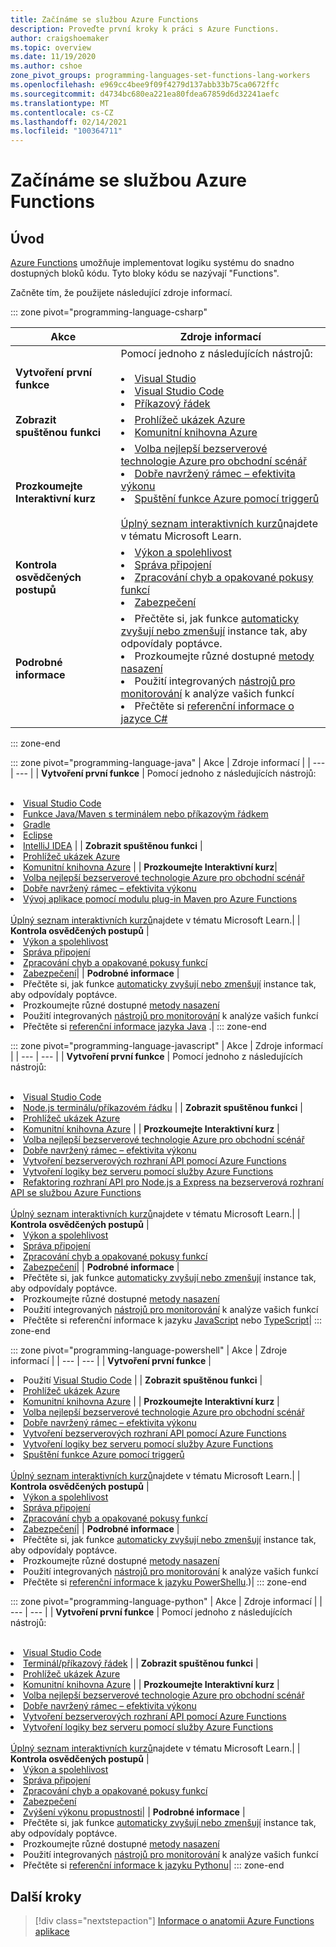 ```yaml
---
title: Začínáme se službou Azure Functions
description: Proveďte první kroky k práci s Azure Functions.
author: craigshoemaker
ms.topic: overview
ms.date: 11/19/2020
ms.author: cshoe
zone_pivot_groups: programming-languages-set-functions-lang-workers
ms.openlocfilehash: e969cc4bee9f09f4279d137abb33b75ca0672ffc
ms.sourcegitcommit: d4734bc680ea221ea80fdea67859d6d32241aefc
ms.translationtype: MT
ms.contentlocale: cs-CZ
ms.lasthandoff: 02/14/2021
ms.locfileid: "100364711"
---
```

# <a name="getting-started-with-azure-functions"></a>Začínáme se službou Azure Functions

## <a name="introduction"></a>Úvod

[Azure Functions](./functions-overview.md) umožňuje implementovat logiku systému do snadno dostupných bloků kódu. Tyto bloky kódu se nazývají "Functions".

Začněte tím, že použijete následující zdroje informací.

::: zone pivot="programming-language-csharp"

| Akce | Zdroje informací |
| --- | --- |
| **Vytvoření první funkce** | Pomocí jednoho z následujících nástrojů:<br><br><li>[Visual Studio](./functions-create-your-first-function-visual-studio.md)<li>[Visual Studio Code](./create-first-function-vs-code-csharp.md)<li>[Příkazový řádek](./create-first-function-cli-csharp.md) |
| **Zobrazit spuštěnou funkci** | <li>[Prohlížeč ukázek Azure](/samples/browse/?expanded=azure&languages=csharp&products=azure-functions)<li>[Komunitní knihovna Azure](https://www.serverlesslibrary.net/?technology=Functions%202.x&language=C%23) |
| **Prozkoumejte Interaktivní kurz**| <li>[Volba nejlepší bezserverové technologie Azure pro obchodní scénář](/learn/modules/serverless-fundamentals/)<li>[Dobře navržený rámec – efektivita výkonu](/learn/modules/azure-well-architected-performance-efficiency/)<li>[Spuštění funkce Azure pomocí triggerů](/learn/modules/execute-azure-function-with-triggers/) <br><br>[Úplný seznam interaktivních kurzů](/learn/browse/?expanded=azure&products=azure-functions)najdete v tématu Microsoft Learn.|
| **Kontrola osvědčených postupů** |<li>[Výkon a spolehlivost](./functions-best-practices.md)<li>[Správa připojení](./manage-connections.md)<li>[Zpracování chyb a opakované pokusy funkcí](./functions-bindings-error-pages.md?tabs=csharp)<li>[Zabezpečení](./security-concepts.md)|
| **Podrobné informace** | <li>Přečtěte si, jak funkce [automaticky zvyšují nebo zmenšují](./functions-scale.md) instance tak, aby odpovídaly poptávce.<li>Prozkoumejte různé dostupné [metody nasazení](./functions-deployment-technologies.md)<li>Použití integrovaných [nástrojů pro monitorování](./functions-monitoring.md) k analýze vašich funkcí<li>Přečtěte si [referenční informace o jazyce C#](./functions-dotnet-class-library.md)|

::: zone-end

::: zone pivot="programming-language-java"
| Akce | Zdroje informací |
| --- | --- |
| **Vytvoření první funkce** | Pomocí jednoho z následujících nástrojů:<br><br><li>[Visual Studio Code](./create-first-function-vs-code-java.md)<li>[Funkce Java/Maven s terminálem nebo příkazovým řádkem](./create-first-function-cli-java.md)<li>[Gradle](./functions-create-first-java-gradle.md)<li>[Eclipse](./functions-create-maven-eclipse.md)<li>[IntelliJ IDEA](./functions-create-maven-intellij.md) |
| **Zobrazit spuštěnou funkci** | <li>[Prohlížeč ukázek Azure](/samples/browse/?expanded=azure&languages=java&products=azure-functions)<li>[Komunitní knihovna Azure](https://www.serverlesslibrary.net/?technology=Functions%202.x&language=Java) |
| **Prozkoumejte Interaktivní kurz**| <li>[Volba nejlepší bezserverové technologie Azure pro obchodní scénář](/learn/modules/serverless-fundamentals/)<li>[Dobře navržený rámec – efektivita výkonu](/learn/modules/azure-well-architected-performance-efficiency/)<li>[Vývoj aplikace pomocí modulu plug-in Maven pro Azure Functions](/learn/modules/develop-azure-functions-app-with-maven-plugin/) <br><br>[Úplný seznam interaktivních kurzů](/learn/browse/?expanded=azure&products=azure-functions)najdete v tématu Microsoft Learn.|
| **Kontrola osvědčených postupů** |<li>[Výkon a spolehlivost](./functions-best-practices.md)<li>[Správa připojení](./manage-connections.md)<li>[Zpracování chyb a opakované pokusy funkcí](./functions-bindings-error-pages.md?tabs=java)<li>[Zabezpečení](./security-concepts.md)|
| **Podrobné informace** | <li>Přečtěte si, jak funkce [automaticky zvyšují nebo zmenšují](./functions-scale.md) instance tak, aby odpovídaly poptávce.<li>Prozkoumejte různé dostupné [metody nasazení](./functions-deployment-technologies.md)<li>Použití integrovaných [nástrojů pro monitorování](./functions-monitoring.md) k analýze vašich funkcí<li>Přečtěte si [referenční informace jazyka Java](./functions-reference-java.md) .|
::: zone-end

::: zone pivot="programming-language-javascript"
| Akce | Zdroje informací |
| --- | --- |
| **Vytvoření první funkce** | Pomocí jednoho z následujících nástrojů:<br><br><li>[Visual Studio Code](./create-first-function-vs-code-node.md)<li>[Node.js terminálu/příkazovém řádku](./create-first-function-cli-java.md) |
| **Zobrazit spuštěnou funkci** | <li>[Prohlížeč ukázek Azure](/samples/browse/?expanded=azure&languages=javascript%2ctypescript&products=azure-functions)<li>[Komunitní knihovna Azure](https://www.serverlesslibrary.net/?technology=Functions%202.x&language=JavaScript%2CTypeScript) |
| **Prozkoumejte Interaktivní kurz** | <li>[Volba nejlepší bezserverové technologie Azure pro obchodní scénář](/learn/modules/serverless-fundamentals/)<li>[Dobře navržený rámec – efektivita výkonu](/learn/modules/azure-well-architected-performance-efficiency/)<li>[Vytvoření bezserverových rozhraní API pomocí Azure Functions](/learn/modules/build-api-azure-functions/)<li>[Vytvoření logiky bez serveru pomocí služby Azure Functions](/learn/modules/create-serverless-logic-with-azure-functions/)<li>[Refaktoring rozhraní API pro Node.js a Express na bezserverová rozhraní API se službou Azure Functions](/learn/modules/shift-nodejs-express-apis-serverless/) <br><br>[Úplný seznam interaktivních kurzů](/learn/browse/?expanded=azure&products=azure-functions)najdete v tématu Microsoft Learn.|
| **Kontrola osvědčených postupů** |<li>[Výkon a spolehlivost](./functions-best-practices.md)<li>[Správa připojení](./manage-connections.md)<li>[Zpracování chyb a opakované pokusy funkcí](./functions-bindings-error-pages.md?tabs=javascript)<li>[Zabezpečení](./security-concepts.md)|
| **Podrobné informace** | <li>Přečtěte si, jak funkce [automaticky zvyšují nebo zmenšují](./functions-scale.md) instance tak, aby odpovídaly poptávce.<li>Prozkoumejte různé dostupné [metody nasazení](./functions-deployment-technologies.md)<li>Použití integrovaných [nástrojů pro monitorování](./functions-monitoring.md) k analýze vašich funkcí<li>Přečtěte si referenční informace k jazyku [JavaScript](./functions-reference-node.md) nebo [TypeScript](./functions-reference-node.md#typescript)|
::: zone-end

::: zone pivot="programming-language-powershell"
| Akce | Zdroje informací |
| --- | --- |
| **Vytvoření první funkce** | <li>Použití [Visual Studio Code](./create-first-function-vs-code-powershell.md) |
| **Zobrazit spuštěnou funkci** | <li>[Prohlížeč ukázek Azure](/samples/browse/?expanded=azure&languages=powershell&products=azure-functions)<li>[Komunitní knihovna Azure](https://www.serverlesslibrary.net/?technology=Functions%202.x&language=PowerShell) |
| **Prozkoumejte Interaktivní kurz** | <li>[Volba nejlepší bezserverové technologie Azure pro obchodní scénář](/learn/modules/serverless-fundamentals/)<li>[Dobře navržený rámec – efektivita výkonu](/learn/modules/azure-well-architected-performance-efficiency/)<li>[Vytvoření bezserverových rozhraní API pomocí Azure Functions](/learn/modules/build-api-azure-functions/)<li>[Vytvoření logiky bez serveru pomocí služby Azure Functions](/learn/modules/create-serverless-logic-with-azure-functions/)<li>[Spuštění funkce Azure pomocí triggerů](/learn/modules/execute-azure-function-with-triggers/) <br><br>[Úplný seznam interaktivních kurzů](/learn/browse/?expanded=azure&products=azure-functions)najdete v tématu Microsoft Learn.|
| **Kontrola osvědčených postupů** |<li>[Výkon a spolehlivost](./functions-best-practices.md)<li>[Správa připojení](./manage-connections.md)<li>[Zpracování chyb a opakované pokusy funkcí](./functions-bindings-error-pages.md?tabs=powershell)<li>[Zabezpečení](./security-concepts.md)|
| **Podrobné informace** | <li>Přečtěte si, jak funkce [automaticky zvyšují nebo zmenšují](./functions-scale.md) instance tak, aby odpovídaly poptávce.<li>Prozkoumejte různé dostupné [metody nasazení](./functions-deployment-technologies.md)<li>Použití integrovaných [nástrojů pro monitorování](./functions-monitoring.md) k analýze vašich funkcí<li>Přečtěte si [referenční informace k jazyku PowerShellu](./functions-reference-powershell.md).)|
::: zone-end

::: zone pivot="programming-language-python"
| Akce | Zdroje informací |
| --- | --- |
| **Vytvoření první funkce** | Pomocí jednoho z následujících nástrojů:<br><br><li>[Visual Studio Code](./create-first-function-vs-code-csharp.md?pivots=programming-language-python)<li>[Terminál/příkazový řádek](./create-first-function-cli-csharp.md?pivots=programming-language-python) |
| **Zobrazit spuštěnou funkci** | <li>[Prohlížeč ukázek Azure](/samples/browse/?expanded=azure&languages=python&products=azure-functions)<li>[Komunitní knihovna Azure](https://www.serverlesslibrary.net/?technology=Functions%202.x&language=Python) |
| **Prozkoumejte Interaktivní kurz** | <li>[Volba nejlepší bezserverové technologie Azure pro obchodní scénář](/learn/modules/serverless-fundamentals/)<li>[Dobře navržený rámec – efektivita výkonu](/learn/modules/azure-well-architected-performance-efficiency/)<li>[Vytvoření bezserverových rozhraní API pomocí Azure Functions](/learn/modules/build-api-azure-functions/)<li>[Vytvoření logiky bez serveru pomocí služby Azure Functions](/learn/modules/create-serverless-logic-with-azure-functions/) <br><br>[Úplný seznam interaktivních kurzů](/learn/browse/?expanded=azure&products=azure-functions)najdete v tématu Microsoft Learn.|
| **Kontrola osvědčených postupů** |<li>[Výkon a spolehlivost](./functions-best-practices.md)<li>[Správa připojení](./manage-connections.md)<li>[Zpracování chyb a opakované pokusy funkcí](./functions-bindings-error-pages.md?tabs=python)<li>[Zabezpečení](./security-concepts.md)<li>[Zvýšení výkonu propustnosti](./python-scale-performance-reference.md)|
| **Podrobné informace** | <li>Přečtěte si, jak funkce [automaticky zvyšují nebo zmenšují](./functions-scale.md) instance tak, aby odpovídaly poptávce.<li>Prozkoumejte různé dostupné [metody nasazení](./functions-deployment-technologies.md)<li>Použití integrovaných [nástrojů pro monitorování](./functions-monitoring.md) k analýze vašich funkcí<li>Přečtěte si [referenční informace k jazyku Pythonu](./functions-reference-python.md)|
::: zone-end

## <a name="next-steps"></a>Další kroky

> [!div class="nextstepaction"]
> [Informace o anatomii Azure Functions aplikace](./functions-reference.md)
